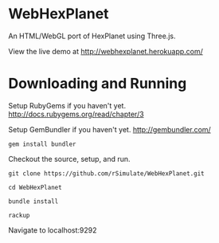 WebHexPlanet
============

An HTML/WebGL port of HexPlanet using Three.js.

View the live demo at http://webhexplanet.herokuapp.com/


Downloading and Running
=======================

Setup RubyGems if you haven't yet.
http://docs.rubygems.org/read/chapter/3

Setup GemBundler if you haven't yet.
http://gembundler.com/

`gem install bundler`

Checkout the source, setup, and run.

`git clone https://github.com/rSimulate/WebHexPlanet.git`

`cd WebHexPlanet`

`bundle install`

`rackup`

Navigate to localhost:9292
